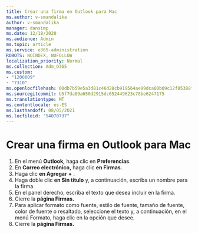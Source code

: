 ```yaml
---
title: Crear una firma en Outlook para Mac
ms.author: v-smandalika
author: v-smandalika
manager: dansimp
ms.date: 12/18/2020
ms.audience: Admin
ms.topic: article
ms.service: o365-administration
ROBOTS: NOINDEX, NOFOLLOW
localization_priority: Normal
ms.collection: Adm_O365
ms.custom:
- "1200009"
- "7310"
ms.openlocfilehash: 00db7b59e5a3d81c46d28cb919564ae99dca00b09c12f85388f5c419647dad01
ms.sourcegitcommit: b5f7da89a650d2915dc652449623c78be6247175
ms.translationtype: MT
ms.contentlocale: es-ES
ms.lasthandoff: 08/05/2021
ms.locfileid: "54070737"
---
```

# <a name="create-a-signature-in-outlook-for-mac"></a>Crear una firma en Outlook para Mac

1.  En el menú **Outlook,** haga clic en **Preferencias**.
2.  En **Correo electrónico,** haga clic **en Firmas**.
3.  Haga clic **en Agregar** **+** .
4.  Haga doble clic **en Sin título** y, a continuación, escriba un nombre para la firma.
5.  En el panel derecho, escriba el texto que desea incluir en la firma.
6.  Cierre la **página Firmas.**
7.  Para aplicar formato como fuente, estilo de fuente, tamaño de fuente, color de fuente o resaltado, seleccione el texto y, a continuación, en el menú Formato, haga clic en la opción que desee.
8.  Cierre la **página Firmas.**
